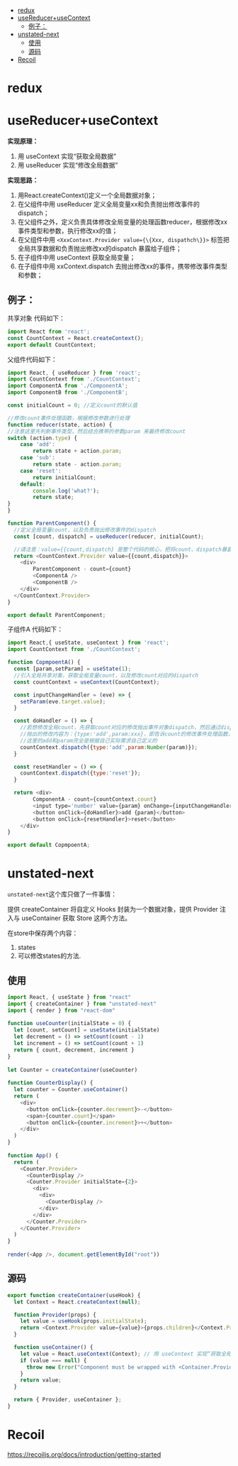 - [redux](#redux)
- [useReducer+useContext](#usereducerusecontext)
  - [例子：](#例子)
- [unstated-next](#unstated-next)
  - [使用](#使用)
  - [源码](#源码)
- [Recoil](#recoil)

# redux

# useReducer+useContext

**实现原理：**

1. 用 useContext 实现“获取全局数据”
2. 用 useReducer 实现“修改全局数据”

**实现思路：**

1. 用React.createContext()定义一个全局数据对象；
2. 在父组件中用 useReducer 定义全局变量xx和负责抛出修改事件的dispatch；
3. 在父组件之外，定义负责具体修改全局变量的处理函数reducer，根据修改xx事件类型和参数，执行修改xx的值；
4. 在父组件中用 `<XxxContext.Provider value={\{Xxx, dispathch\}}>` 标签把 全局共享数据和负责抛出修改xx的dispatch 暴露给子组件；
5. 在子组件中用 useContext 获取全局变量；
6. 在子组件中用 xxContext.dispatch 去抛出修改xx的事件，携带修改事件类型和参数；

## 例子：

共享对象 代码如下：

```  js
import React from 'react';
const CountContext = React.createContext();
export default CountContext;
```

父组件代码如下：

```js
import React, { useReducer } from 'react';
import CountContext from './CountContext';
import ComponentA from './ComponentA';
import ComponentB from './ComponentB';

const initialCount = 0; //定义count的默认值

//修改count事件处理函数，根据修改参数进行处理
function reducer(state, action) {
//注意这里先判断事件类型，然后结合携带的参数param 来最终修改count
switch (action.type) {
    case 'add':
        return state + action.param;
    case 'sub':
        return state - action.param;
    case 'reset':
        return initialCount;
    default:
        console.log('what?');
        return state;
}
}

function ParentComponent() {
  //定义全局变量count，以及负责抛出修改事件的dispatch
  const [count, dispatch] = useReducer(reducer, initialCount);

  //请注意：value={{count,dispatch} 是整个代码的核心，把将count、dispatch暴露给所有子组件
  return <CountContext.Provider value={{count,dispatch}}>
    <div>
        ParentComponent - count={count}
        <ComponentA />
        <ComponentB />
    </div>
  </CountContext.Provider>
}

export default ParentComponent;
```

子组件A 代码如下：

```js
import React,{ useState, useContext } from 'react';
import CountContext from './CountContext';

function CopmpoentA() {
  const [param,setParam] = useState(1);
  //引入全局共享对象，获取全局变量count，以及修改count对应的dispatch
  const countContext = useContext(CountContext);

  const inputChangeHandler = (eve) => {
    setParam(eve.target.value);
  }

  const doHandler = () => {
    //若想修改全局count，先获取count对应的修改抛出事件对象dispatch，然后通过dispatch将修改内容抛出
    //抛出的修改内容为：{type:'add',param:xxx}，即告诉count的修改事件处理函数，本次修改的类型为add，参数是param
    //这里的add和param完全是根据自己实际需求自己定义的
    countContext.dispatch({type:'add',param:Number(param)});
  }

  const resetHandler = () => {
    countContext.dispatch({type:'reset'});
  }

  return <div>
        ComponentA - count={countContext.count}
        <input type='number' value={param} onChange={inputChangeHandler} />
        <button onClick={doHandler}>add {param}</button>
        <button onClick={resetHandler}>reset</button>
    </div>
}

export default CopmpoentA;
```

# unstated-next

`unstated-next`这个库只做了一件事情：

提供 createContainer 将自定义 Hooks 封装为一个数据对象，提供 Provider 注入与 useContainer 获取 Store 这两个方法。

在store中保存两个内容：

1. states
2. 可以修改states的方法.

## 使用

```js
import React, { useState } from "react"
import { createContainer } from "unstated-next"
import { render } from "react-dom"
 
function useCounter(initialState = 0) {
  let [count, setCount] = useState(initialState)
  let decrement = () => setCount(count - 1)
  let increment = () => setCount(count + 1)
  return { count, decrement, increment }
}
 
let Counter = createContainer(useCounter)
 
function CounterDisplay() {
  let counter = Counter.useContainer()
  return (
    <div>
      <button onClick={counter.decrement}>-</button>
      <span>{counter.count}</span>
      <button onClick={counter.increment}>+</button>
    </div>
  )
}
 
function App() {
  return (
    <Counter.Provider>
      <CounterDisplay />
      <Counter.Provider initialState={2}>
        <div>
          <div>
            <CounterDisplay />
          </div>
        </div>
      </Counter.Provider>
    </Counter.Provider>
  )
}
 
render(<App />, document.getElementById("root"))
```

## 源码



```js
export function createContainer(useHook) {
  let Context = React.createContext(null);

  function Provider(props) {
    let value = useHook(props.initialState);
    return <Context.Provider value={value}>{props.children}</Context.Provider>;
  }

  function useContainer() {
    let value = React.useContext(Context); // 用 useContext 实现“获取全局数据”
    if (value === null) {
      throw new Error("Component must be wrapped with <Container.Provider>");
    }
    return value;
  }

  return { Provider, useContainer };
}
```

# Recoil

https://recoiljs.org/docs/introduction/getting-started